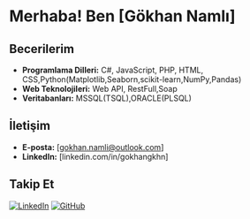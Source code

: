 # Merhaba! Ben [Gökhan Namlı]


## Becerilerim
- **Programlama Dilleri:** C#, JavaScript, PHP, HTML, CSS,Python(Matplotlib,Seaborn,scikit-learn,NumPy,Pandas)
- **Web Teknolojileri:** Web API, RestFull,Soap
- **Veritabanları:** MSSQL(TSQL),ORACLE(PLSQL)

## İletişim
- **E-posta:** [gokhan.namli@outlook.com]
- **LinkedIn:** [linkedin.com/in/gokhangkhn]

## Takip Et
[![LinkedIn](https://img.shields.io/badge/LinkedIn-%230077B5.svg?style=for-the-badge&logo=linkedin&logoColor=white)](https://www.linkedin.com/in/gokhangkhn)
[![GitHub](https://img.shields.io/badge/GitHub-%2312100E.svg?style=for-the-badge&logo=github&logoColor=white)](https://www.github.com/GokhanGKHN)

